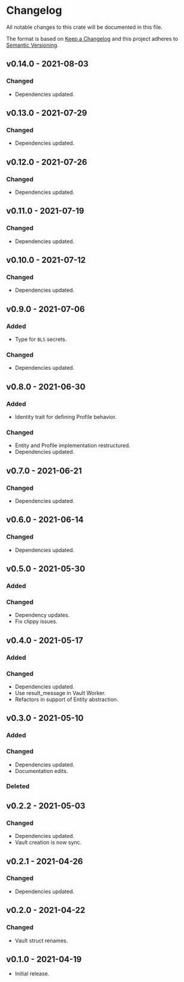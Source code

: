 # Changelog

All notable changes to this crate will be documented in this file.

The format is based on [Keep a Changelog](http://keepachangelog.com/en/1.0.0/)
and this project adheres to [Semantic Versioning](https://semver.org/spec/v2.0.0.html).

## v0.14.0 - 2021-08-03
### Changed
- Dependencies updated.

## v0.13.0 - 2021-07-29
### Changed
- Dependencies updated.

## v0.12.0 - 2021-07-26
### Changed
- Dependencies updated.

## v0.11.0 - 2021-07-19
### Changed
- Dependencies updated.

## v0.10.0 - 2021-07-12
### Changed
- Dependencies updated.

## v0.9.0 - 2021-07-06
### Added
- Type for `BLS` secrets.

### Changed
- Dependencies updated.

## v0.8.0 - 2021-06-30
### Added
- Identity trait for defining Profile behavior.
### Changed
- Entity and Profile implementation restructured.
- Dependencies updated.

## v0.7.0 - 2021-06-21
### Changed
- Dependencies updated.

## v0.6.0 - 2021-06-14
### Changed
- Dependencies updated.

## v0.5.0 - 2021-05-30
### Added
### Changed
- Dependency updates.
- Fix clippy issues.

## v0.4.0 - 2021-05-17
### Added
### Changed
- Dependencies updated.
- Use result_message in Vault Worker.
- Refactors in support of Entity abstraction.

## v0.3.0 - 2021-05-10
### Added
### Changed
- Dependencies updated.
- Documentation edits.
### Deleted

## v0.2.2 - 2021-05-03
### Changed
- Dependencies updated.
- Vault creation is now sync.

## v0.2.1 - 2021-04-26
### Changed
- Dependencies updated.

## v0.2.0 - 2021-04-22
### Changed
- Vault struct renames.

## v0.1.0 - 2021-04-19
- Initial release.
